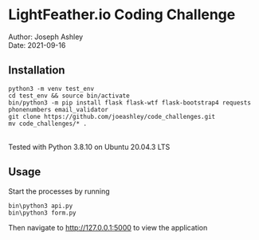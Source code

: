 # LightFeather.io Coding Challenge 
Author: Joseph Ashley <br>
Date: 2021-09-16 

## Installation
```
python3 -m venv test_env
cd test_env && source bin/activate
bin/python3 -m pip install flask flask-wtf flask-bootstrap4 requests phonenumbers email_validator
git clone https://github.com/joeashley/code_challenges.git
mv code_challenges/* .
```
<br>Tested with Python 3.8.10 on Ubuntu 20.04.3 LTS

## Usage
Start the processes by running
```
bin\python3 api.py
bin\python3 form.py
```
Then navigate to http://127.0.0.1:5000 to view the application

